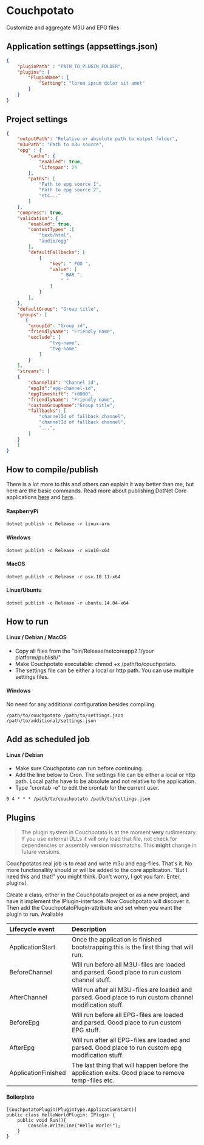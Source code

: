 # Couchpotato
Customize and aggregate M3U and EPG files

## Application settings (appsettings.json)
```json
{
    "pluginPath" : "PATH_TO_PLUGIN_FOLDER",
    "plugins": {
        "PluginName": {
            "Setting": "lorem ipsum dolor sit amet"
        }
    }
}
```

## Project settings
```json
{
    "outputPath": "Relative or absolute path to output folder",
    "m3uPath": "Path to m3u source",
    "epg" : {
        "cache": {
            "enabled": true,
            "lifespan": 24
        },
        "paths": [
            "Path to epg source 1",
            "Path to epg source 2",
            "etc..."
        ]
    },
    "compress": true,
    "validation": {
        "enabled": true,
        "contentTypes" :[
            "text/html",
            "audio/ogg"
        ],
        "defaultFallbacks": [
            {
                "key": " FOO ",
                "value": [
                    " BAR ", 
                    " "
                ]
            }
        ],
    },
    "defaultGroup": "Group title",
    "groups": [
       {
        "groupId": "Group id",
        "friendlyName": "Friendly name",
        "exclude": [
                "tvg-name",
                "tvg-name"
            ]
        }
    ],
    "streams": [
    {
        "channelId": "Channel id",
        "epgId":"epg-channel-id",
        "epgTimeshift": "+0000",
        "friendlyName": "Friendly name",
        "customGroupName":"Group title",
        "fallbacks": [
            "channelId of fallback channel",
            "channelId of fallback channel",
            "...",
        ]
    }
    ]
}
```

## How to compile/publish
There is a lot more to this and others can explain it way better than me, but here are the basic commands. 
Read more about publishing DotNet Core applications [here](https://docs.microsoft.com/en-us/dotnet/core/tools/dotnet-publish) and [here](https://docs.microsoft.com/en-us/dotnet/core/deploying/deploy-with-cli).

#### RaspberryPi
```
dotnet publish -c Release -r linux-arm
```

#### Windows
```
dotnet publish -c Release -r win10-x64
```

#### MacOS
```
dotnet publish -c Release -r osx.10.11-x64
```

#### Linux/Ubuntu
```
dotnet publish -c Release -r ubuntu.14.04-x64
```

## How to run
#### Linux / Debian / MacOS
* Copy all files from the "bin/Release/netcoreapp2.1/your platform/publish/". 
* Make Couchpotato executable: chmod +x /path/to/couchpotato.
* The settings file can be either a local or http path. You can use multiple settings files.

#### Windows
No need for any additional configuration besides compiling.
```
/path/to/couchpotato /path/to/settings.json /path/to/additional/settings.json
```


## Add as scheduled job

#### Linux / Debian
* Make sure Couchpotato can run before continuing.
* Add the line below to Cron. The settings file can be either a local or http path. Local paths have to be absolute and not relative to the application.
* Type "crontab -e" to edit the crontab for the current user.
```
0 4 * * * /path/to/couchpotato /path/to/settings.json
```

## Plugins
> The plugin system in Couchpotato is at the moment **very** rudimentary. If you use external DLLs it will only load that file, not check for dependencies or assembly version missmatchs. This **might** change in future versions.

Couchpotatos real job is to read and write m3u and epg-files. That's it. No more functionallity should or will be added to the core application. "But I need this and that!" you might think. Don't worry, I got you fam. Enter, plugins!

Create a class, either in the Couchpotato project or as a new project, and have it implement the IPlugin-interface. Now Couchpotato will discover it. Then add the CouchpotatoPlugin-attribute and set when you want the plugin to run. Avaliable 

| Lifecycle event | Description | 
| :------------- | :------------- |
| ApplicationStart | Once the application is finished bootstrapping this is the first thing that will run. |
| BeforeChannel | Will run before all M3U-files are loaded and parsed. Good place to run custom channel stuff. |
| AfterChannel | Will run after all M3U-files are loaded and parsed. Good place to run custom channel modification stuff. |
| BeforeEpg | Will run before all EPG-files are loaded and parsed. Good place to run custom EPG stuff. |
| AfterEpg | Will run after all EPG-files are loaded and parsed. Good place to run custom epg modification stuff. |
| ApplicationFinished | The last thing that will happen before the application exits. Good place to remove temp-files etc. |

#### Boilerplate
```
[CouchpotatoPlugin(PluginType.ApplicationStart)]
public class HelloWorldPlugin: IPlugin {
    public void Run(){
        Console.WriteLine("Hello World!");
    }
}
```
